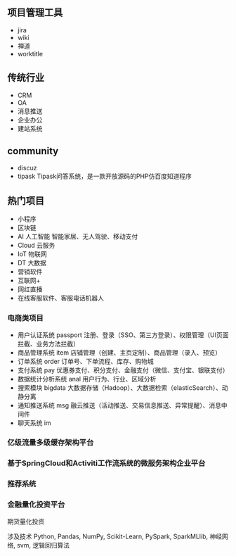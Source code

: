 
## 项目管理工具
* jira
* wiki
* 禅道
* worktitle

## 传统行业
* CRM
* OA
* 消息推送
* 企业办公
* 建站系统

## community
* discuz
* tipask Tipask问答系统，是一款开放源码的PHP仿百度知道程序

## 热门项目
* 小程序
* 区块链
* AI 人工智能 智能家居、无人驾驶、移动支付
* Cloud 云服务
* IoT 物联网
* DT 大数据
* 营销软件
* 互联网+
* 网红直播
* 在线客服软件、客服电话机器人
  
### 电商类项目
* 用户认证系统 passport 注册、登录（SSO、第三方登录）、权限管理（UI页面拦截、业务方法拦截）
* 商品管理系统 item 店铺管理（创建、主页定制）、商品管理（录入、预览）
* 订单系统 order 订单号、下单流程、库存、购物城
* 支付系统 pay 优惠券支付、积分支付、金融支付（微信、支付宝、银联支付）
* 数据统计分析系统 anal 用户行为、行业、区域分析
* 搜索模块 bigdata 大数据存储（Hadoop）、大数据检索（elasticSearch）、动静分离
* 通知推送系统 msg 融云推送（活动推送、交易信息推送、异常提醒）、消息中间件
* 聊天系统 im

### 亿级流量多级缓存架构平台

### 基于SpringCloud和Activiti工作流系统的微服务架构企业平台

### 推荐系统

### 金融量化投资平台
期货量化投资

涉及技术
Python, Pandas, NumPy, Scikit-Learn, PySpark, SparkMLlib, 神经网络, svm, 逻辑回归算法




